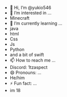 - 👋 Hi, I’m @yukio546
- 👀 I’m interested in ...
- Minecraft
- 🌱 I’m currently learning ...
- java
- html
- Css
- Js
- Python
- and a bit of swift
- 📫 How to reach me ...
- Discord: 1tzaspect
- 😄 Pronouns: ...
- He/him
- ⚡ Fun fact: ...
- im 18

<!---
yukio546/yukio546 is a ✨ special ✨ repository because its `README.md` (this file) appears on your GitHub profile.
You can click the Preview link to take a look at your changes.
--->

